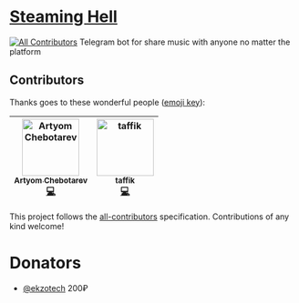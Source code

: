 # [Steaming Hell](https://teleg.run/streaminghell_bot)
[![All Contributors](https://img.shields.io/badge/all_contributors-1-orange.svg?style=flat-square)](#contributors)
Telegram bot for share music with anyone no matter the platform

## Contributors

Thanks goes to these wonderful people ([emoji key](https://github.com/all-contributors/all-contributors#emoji-key)):

<!-- ALL-CONTRIBUTORS-LIST:START - Do not remove or modify this section -->
<!-- prettier-ignore -->
| [<img src="https://avatars2.githubusercontent.com/u/8479647?v=4" width="100px;" alt="Artyom Chebotarev"/><br /><sub><b>Artyom Chebotarev</b></sub>](https://github.com/Derik117)<br />[💻](https://github.com/bukhalo/streaming-hell/commits?author=Derik117 "Code") | [<img src="https://avatars0.githubusercontent.com/u/6934296?v=4" width="100px;" alt="taffik"/><br /><sub><b>taffik</b></sub>](https://github.com/tafler)<br />[💻](https://github.com/bukhalo/streaming-hell/commits?author=tafler "Code") |
| :---: | :---: |
<!-- ALL-CONTRIBUTORS-LIST:END -->

This project follows the [all-contributors](https://github.com/all-contributors/all-contributors) specification. Contributions of any kind welcome!

# Donators
- [@ekzotech](https://github.com/ekzotech) 200₽
